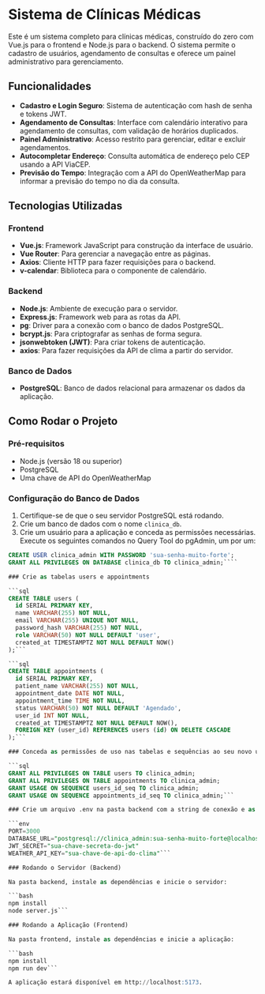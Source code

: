 # Sistema de Clínicas Médicas

Este é um sistema completo para clínicas médicas, construído do zero com Vue.js para o frontend e Node.js para o backend. O sistema permite o cadastro de usuários, agendamento de consultas e oferece um painel administrativo para gerenciamento.

## Funcionalidades

- **Cadastro e Login Seguro**: Sistema de autenticação com hash de senha e tokens JWT.
- **Agendamento de Consultas**: Interface com calendário interativo para agendamento de consultas, com validação de horários duplicados.
- **Painel Administrativo**: Acesso restrito para gerenciar, editar e excluir agendamentos.
- **Autocompletar Endereço**: Consulta automática de endereço pelo CEP usando a API ViaCEP.
- **Previsão do Tempo**: Integração com a API do OpenWeatherMap para informar a previsão do tempo no dia da consulta.

## Tecnologias Utilizadas

### Frontend
- **Vue.js**: Framework JavaScript para construção da interface de usuário.
- **Vue Router**: Para gerenciar a navegação entre as páginas.
- **Axios**: Cliente HTTP para fazer requisições para o backend.
- **v-calendar**: Biblioteca para o componente de calendário.

### Backend
- **Node.js**: Ambiente de execução para o servidor.
- **Express.js**: Framework web para as rotas da API.
- **pg**: Driver para a conexão com o banco de dados PostgreSQL.
- **bcrypt.js**: Para criptografar as senhas de forma segura.
- **jsonwebtoken (JWT)**: Para criar tokens de autenticação.
- **axios**: Para fazer requisições da API de clima a partir do servidor.

### Banco de Dados
- **PostgreSQL**: Banco de dados relacional para armazenar os dados da aplicação.

## Como Rodar o Projeto

### Pré-requisitos
- Node.js (versão 18 ou superior)
- PostgreSQL
- Uma chave de API do OpenWeatherMap

### Configuração do Banco de Dados
1. Certifique-se de que o seu servidor PostgreSQL está rodando.
2. Crie um banco de dados com o nome `clinica_db`.
3. Crie um usuário para a aplicação e conceda as permissões necessárias. Execute os seguintes comandos no Query Tool do pgAdmin, um por um:

```sql
CREATE USER clinica_admin WITH PASSWORD 'sua-senha-muito-forte';
GRANT ALL PRIVILEGES ON DATABASE clinica_db TO clinica_admin;````

### Crie as tabelas users e appointments

```sql
CREATE TABLE users (
  id SERIAL PRIMARY KEY,
  name VARCHAR(255) NOT NULL,
  email VARCHAR(255) UNIQUE NOT NULL,
  password_hash VARCHAR(255) NOT NULL,
  role VARCHAR(50) NOT NULL DEFAULT 'user',
  created_at TIMESTAMPTZ NOT NULL DEFAULT NOW()
);```

```sql
CREATE TABLE appointments (
  id SERIAL PRIMARY KEY,
  patient_name VARCHAR(255) NOT NULL,
  appointment_date DATE NOT NULL,
  appointment_time TIME NOT NULL,
  status VARCHAR(50) NOT NULL DEFAULT 'Agendado',
  user_id INT NOT NULL,
  created_at TIMESTAMPTZ NOT NULL DEFAULT NOW(),
  FOREIGN KEY (user_id) REFERENCES users (id) ON DELETE CASCADE
);```

### Conceda as permissões de uso nas tabelas e sequências ao seu novo usuário

```sql
GRANT ALL PRIVILEGES ON TABLE users TO clinica_admin;
GRANT ALL PRIVILEGES ON TABLE appointments TO clinica_admin;
GRANT USAGE ON SEQUENCE users_id_seq TO clinica_admin;
GRANT USAGE ON SEQUENCE appointments_id_seq TO clinica_admin;```

### Crie um arquivo .env na pasta backend com a string de conexão e as chaves de API

```env
PORT=3000
DATABASE_URL="postgresql://clinica_admin:sua-senha-muito-forte@localhost:5432/clinica_db"
JWT_SECRET="sua-chave-secreta-do-jwt"
WEATHER_API_KEY="sua-chave-de-api-do-clima"```

### Rodando o Servidor (Backend)

Na pasta backend, instale as dependências e inicie o servidor:

```bash
npm install
node server.js```

### Rodando a Aplicação (Frontend)

Na pasta frontend, instale as dependências e inicie a aplicação:

```bash
npm install
npm run dev```

A aplicação estará disponível em http://localhost:5173.
